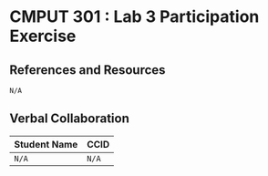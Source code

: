 # CMPUT 301 : Lab 3 Participation Exercise

## References and Resources

 `N/A` 

## Verbal Collaboration

| Student Name | CCID      |
| ------------ | --------- |
| `N/A`    | `N/A` |

